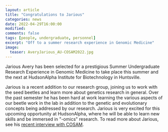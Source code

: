 ```yaml
---
layout: article
title: "Congratulations to Jarious"
categories: news
date: 2022-04-29T16:00:00
modified:
comments: false
tags: [people, undergraduate, personnel]
excerpt: "Off to a summer research experience in Genomic Medicine"
image:
  teaser: AveryJarious_AU-COSAM2022.jpg
---
```


Jarious Avery has been selected for a prestigious Summer Undergraduate Research Experience in Genomic Medicine to take place this summer and the next at HudsonAlpha Institute for Biotechnology in Huntsville.

Jarious is a recent addition to our research group, joining us to work with the seed beetles and learn more about genetics research in general. Over the past semester he has been hard at work learning the various aspects of our beetle work in the lab in addition to the genetic and evolutionary concepts being addressed by our research. Jarious is very excited for this upcoming opportunity at HudsonAlpha, where he will be able to learn new skills and be immersed in "-omics" research. To read more about Jarious, see his [recent interview with COSAM](https://www.auburn.edu/cosam/news/articles/2022/04/genetics_major_jarious_avery_selected_for_uab_and_hudsonalphas_summer_undergraduate_research_experience_in_genomic_medicine.htm).


 

